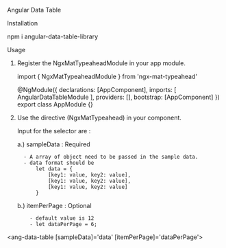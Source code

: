 Angular Data Table


Installation

npm i angular-data-table-library


Usage


1. Register the NgxMatTypeaheadModule in your app module.

   import { NgxMatTypeaheadModule } from 'ngx-mat-typeahead'

   @NgModule({
    declarations: [AppComponent],
     imports: [
       AngularDataTableModule
     ],
    providers: [],
    bootstrap: [AppComponent]
    })
    export class AppModule {}

2. Use the directive (NgxMatTypeahead) in your component.
  
    <ang-data-table></ang-data-table>

    Input for the selector are : 
    
    a.) sampleData : Required 
            
         - A array of object need to be passed in the sample data.
         - data format should be
             let data = {
                 [key1: value, key2: value],
                 [key1: value, key2: value],
                 [key1: value, key2: value]
             } 

     b.) itemPerPage : Optional
           
           - default value is 12
           - let dataPerPage = 6;

<ang-data-table [sampleData]='data' [itemPerPage]='dataPerPage'></ang-data-table>